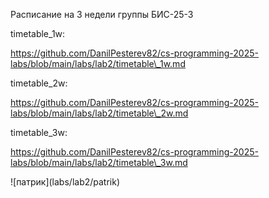 ﻿Расписание на 3 недели группы БИС-25-3

timetable\_1w:

https://github.com/DanilPesterev82/cs-programming-2025-labs/blob/main/labs/lab2/timetable\_1w.md

timetable\_2w:

https://github.com/DanilPesterev82/cs-programming-2025-labs/blob/main/labs/lab2/timetable\_2w.md

timetable\_3w:

https://github.com/DanilPesterev82/cs-programming-2025-labs/blob/main/labs/lab2/timetable\_3w.md



!\[патрик](labs/lab2/patrik)

